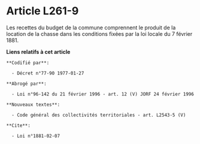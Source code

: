 # Article L261-9

Les recettes du budget de la commune comprennent le produit de la location de la chasse dans les conditions fixées par la loi
locale du 7 février 1881.

**Liens relatifs à cet article**

	**Codifié par**:

	  - Décret n°77-90 1977-01-27

	**Abrogé par**:

	  - Loi n°96-142 du 21 février 1996 - art. 12 (V) JORF 24 février 1996

	**Nouveaux textes**:

	  - Code général des collectivités territoriales - art. L2543-5 (V)

	**Cite**:

	  - Loi n°1881-02-07
